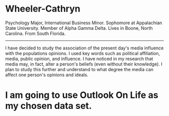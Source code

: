 # Wheeler-Cathryn
Psychology Major, International Business Minor. 
Sophomore at Appalachian State University.
Member of Alpha Gamma Delta.
Lives in Boone, North Carolina.
From South Florida.

---------

I have decided to study the association of the present day's media influence with the populations opinions. I used key words such as political affiliation, media, public opinion, and influence. I have noticed in my research that media may, in fact, alter a person's beliefs (even without their knowledge). I plan to study this further and understand to what degree the media can affect one person's opinions and ideals.

# I am going to use Outlook On Life as my chosen data set.
